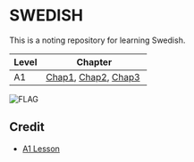 # SWEDISH

This is a noting repository for learning Swedish.

| Level | Chapter                                                |
| ----- | ------------------------------------------------------ |
| A1    | [Chap1](./Chap1.md), [Chap2](./Chap2.md), [Chap3](./Chap3.md)  |

![FLAG](https://upload.wikimedia.org/wikipedia/en/thumb/4/4c/Flag_of_Sweden.svg/1200px-Flag_of_Sweden.svg.png)

## Credit

* [A1 Lesson](https://www.youtube.com/playlist?list=PL8InAC1Dxcu8ikBO8RbPbYFR1RhS9iGPc)
